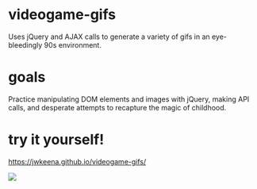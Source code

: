 # videogame-gifs
Uses jQuery and AJAX calls to generate a variety of gifs in an eye-bleedingly 90s environment.

# goals
Practice manipulating DOM elements and images with jQuery, making API calls, and desperate attempts to recapture the magic of childhood.

# try it yourself!
https://jwkeena.github.io/videogame-gifs/

![](videogame-gifs.gif)

